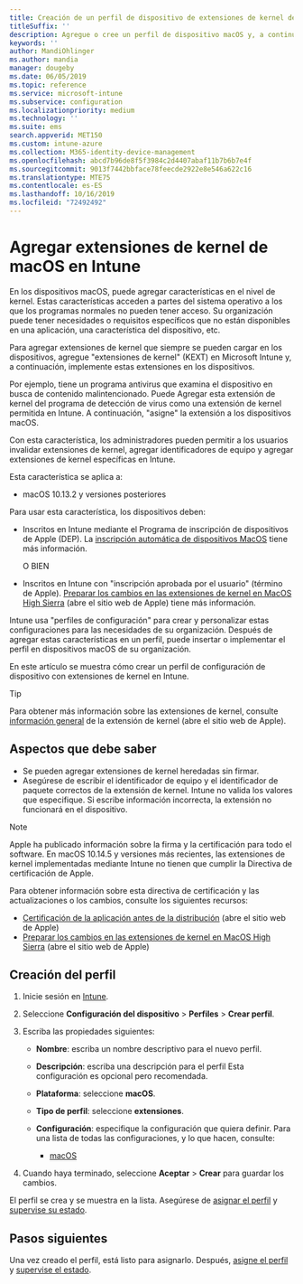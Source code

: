 ```yaml
---
title: Creación de un perfil de dispositivo de extensiones de kernel de macOS con Microsoft Intune-Azure | Microsoft Docs
titleSuffix: ''
description: Agregue o cree un perfil de dispositivo macOS y, a continuación, configure las extensiones de kernel para permitir que el usuario invalide, agregue un identificador de equipo y un paquete y un identificador de equipo en Microsoft Intune.
keywords: ''
author: MandiOhlinger
ms.author: mandia
manager: dougeby
ms.date: 06/05/2019
ms.topic: reference
ms.service: microsoft-intune
ms.subservice: configuration
ms.localizationpriority: medium
ms.technology: ''
ms.suite: ems
search.appverid: MET150
ms.custom: intune-azure
ms.collection: M365-identity-device-management
ms.openlocfilehash: abcd7b96de8f5f3984c2d4407abaf11b7b6b7e4f
ms.sourcegitcommit: 9013f7442bbface78feecde2922e8e546a622c16
ms.translationtype: MTE75
ms.contentlocale: es-ES
ms.lasthandoff: 10/16/2019
ms.locfileid: "72492492"
---
```

# <a name="add-macos-kernel-extensions-in-intune"></a>Agregar extensiones de kernel de macOS en Intune

En los dispositivos macOS, puede agregar características en el nivel de kernel. Estas características acceden a partes del sistema operativo a los que los programas normales no pueden tener acceso. Su organización puede tener necesidades o requisitos específicos que no están disponibles en una aplicación, una característica del dispositivo, etc. 

Para agregar extensiones de kernel que siempre se pueden cargar en los dispositivos, agregue "extensiones de kernel" (KEXT) en Microsoft Intune y, a continuación, implemente estas extensiones en los dispositivos.

Por ejemplo, tiene un programa antivirus que examina el dispositivo en busca de contenido malintencionado. Puede Agregar esta extensión de kernel del programa de detección de virus como una extensión de kernel permitida en Intune. A continuación, "asigne" la extensión a los dispositivos macOS.

Con esta característica, los administradores pueden permitir a los usuarios invalidar extensiones de kernel, agregar identificadores de equipo y agregar extensiones de kernel específicas en Intune.

Esta característica se aplica a:

- macOS 10.13.2 y versiones posteriores

Para usar esta característica, los dispositivos deben:

- Inscritos en Intune mediante el Programa de inscripción de dispositivos de Apple (DEP). La [inscripción automática de dispositivos MacOS](../enrollment/device-enrollment-program-enroll-macos.md) tiene más información.

  O BIEN

- Inscritos en Intune con "inscripción aprobada por el usuario" (término de Apple). [Preparar los cambios en las extensiones de kernel en MacOS High Sierra](https://support.apple.com/en-us/HT208019) (abre el sitio web de Apple) tiene más información.

Intune usa "perfiles de configuración" para crear y personalizar estas configuraciones para las necesidades de su organización. Después de agregar estas características en un perfil, puede insertar o implementar el perfil en dispositivos macOS de su organización.

En este artículo se muestra cómo crear un perfil de configuración de dispositivo con extensiones de kernel en Intune.

> [!TIP]
> Para obtener más información sobre las extensiones de kernel, consulte [información general](https://developer.apple.com/library/archive/documentation/Darwin/Conceptual/KernelProgramming/Extend/Extend.html) de la extensión de kernel (abre el sitio web de Apple).

## <a name="what-you-need-to-know"></a>Aspectos que debe saber

- Se pueden agregar extensiones de kernel heredadas sin firmar.
- Asegúrese de escribir el identificador de equipo y el identificador de paquete correctos de la extensión de kernel. Intune no valida los valores que especifique. Si escribe información incorrecta, la extensión no funcionará en el dispositivo.

> [!NOTE]
> Apple ha publicado información sobre la firma y la certificación para todo el software. En macOS 10.14.5 y versiones más recientes, las extensiones de kernel implementadas mediante Intune no tienen que cumplir la Directiva de certificación de Apple.
>
> Para obtener información sobre esta directiva de certificación y las actualizaciones o los cambios, consulte los siguientes recursos:
>
> - [Certificación de la aplicación antes de la distribución](https://developer.apple.com/documentation/security/notarizing_your_app_before_distribution) (abre el sitio web de Apple) 
> - [Preparar los cambios en las extensiones de kernel en MacOS High Sierra](https://support.apple.com/en-us/HT208019) (abre el sitio web de Apple)

## <a name="create-the-profile"></a>Creación del perfil

1. Inicie sesión en [Intune](https://go.microsoft.com/fwlink/?linkid=2090973).
2. Seleccione **Configuración del dispositivo** > **Perfiles** > **Crear perfil**.
3. Escriba las propiedades siguientes:

    - **Nombre**: escriba un nombre descriptivo para el nuevo perfil.
    - **Descripción**: escriba una descripción para el perfil Esta configuración es opcional pero recomendada.
    - **Plataforma**: seleccione **macOS**.
    - **Tipo de perfil**: seleccione **extensiones**.
    - **Configuración**: especifique la configuración que quiera definir. Para una lista de todas las configuraciones, y lo que hacen, consulte:

        - [macOS](kernel-extensions-settings-macos.md)

4. Cuando haya terminado, seleccione **Aceptar** > **Crear** para guardar los cambios.

El perfil se crea y se muestra en la lista. Asegúrese de [asignar el perfil](../device-profile-assign.md) y [supervise su estado](../device-profile-monitor.md).

## <a name="next-steps"></a>Pasos siguientes

Una vez creado el perfil, está listo para asignarlo. Después, [asigne el perfil](../device-profile-assign.md) y [supervise el estado](../device-profile-monitor.md).
